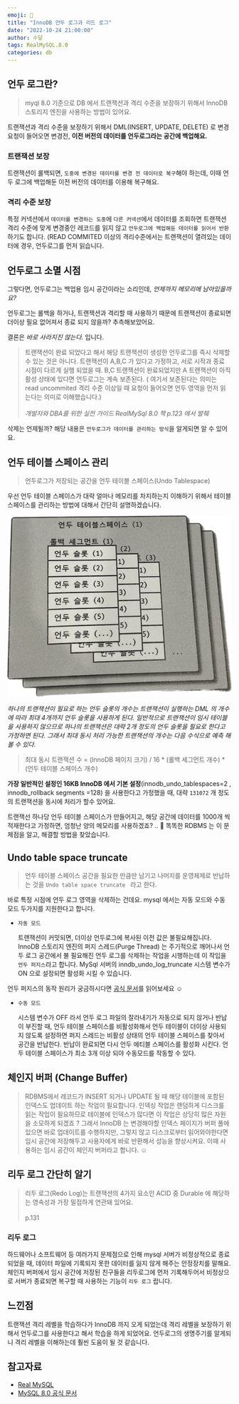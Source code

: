 ```yaml
---
emoji: 🙂
title: "InnoDB 언두 로그과 리드 로그"
date: "2022-10-24 21:00:00"
author: 수달
tags: RealMySQL.8.0
categories: db
---
```




## 언두 로그란?

> myql 8.0 기준으로 DB 에서 트랜잭션과 격리 수준을 보장하기 위해서 InnoDB 스토리지 엔진을 사용하는 방법이 있어요.


트랜잭션과 격리 수준을 보장하기 위해서 DML(INSERT, UPDATE, DELETE) 로 변경 요청이 들어오면 변경전, **이전 버전의 데이터를 언두로그라는 공간에 백업해요.**

### 트랜잭션 보장

트랜잭션이 롤백되면, `도중에 변경된 데이터를 변경 전 데이터로 복구`해야 하는데, 이때 언두 로그에 백업해둔 이전 버전의 데이터를 이용해 복구해요.

### 격리 수준 보장

특정 커넥션에서 `데이터를 변경하는 도중`에 `다른 커넥션`에서 데이터를 조회하면 트랜잭션 격리 수준에 맞게 변경중인 레코드를 읽지 않고 `언두로그에 백업해둔 데이터를 읽어서 반환` 하기도 합니다.  (READ COMMITED 이상의 격리수준에서는 트랜잭션이 열려있는 데이터에 경우, 언두로그를 먼저 읽습니다.

## 언두로그 소멸 시점

그렇다면, 언두로그는 백업용 임시 공간이라는 소리인데, *언제까지 메모리에 남아있을까요?* 

 언두로그는 롤백을 하거나, 트랜잭션과 격리할 때 사용하기 때문에 트랜잭션이 종료되면 더이상 필요 없어져서  종료 되지 않을까? 추측해보았어요.

결론은 *바로 사라지진 않는다.* 입니다. 



> 트랜잭션이 완료 되었다고 해서 해당 트랜잭션이 생성한 언두로그를 즉시 삭제할 수 있는 것은 아니다. 트랜잭션이 A,B,C 가 있다고 가정하고, 서로 시작과 종료 시점이 다르게 실행 되었을 때. B,C 트랜잭션이 완료되었지만 A 트랜잭션이 아직 활성 상태에 있다면 언두로그는 계속 보존된다. ( 여기서 보존된다는 의미는 read uncommited 격리 수준 이상일 때 요청이 들어오면 언두 영역을 먼저 읽는다는 의미로 이해했습니다.) <br><br>
*개발자와 DBA를 위한 실전 가이드 RealMySql 8.0 책 p.123 에서 발췌*


삭제는 언제될까? 해당 내용은 `언두로그가 데이터를 관리하는 방식`을 알게되면 알 수 있어요.

## 언두 테이블 스페이스 관리

> 언두로그가 저장되는 공간을 언두 테이블 스페이스(Undo Tablespace)


우선 언두 테이블 스페이스가 대략 얼마나 메모리를 차지하는지 이해하기 위해서 테이블 스페이스를 관리하는 방법에 대해서 간단히 설명하겠습니다.

![언두로그.png](undolog.png)

*하나의 트랜잭션이 필요로 하는 언두 슬롯의 개수는 트랜잭션이 실행하는 DML 의 개수에 따라 최대 4개까지 언두 슬롯을 사용하게 된다.  일반적으로 트랜잭션이 임시 테이블을 사용하지 않으므로 하나의 트랜잭션은 대략 2개 정도의 언두 슬롯을 필요로 한다고 가정하면 된다. 그래서 최대 동시 처리 가능한 트랜잭션의 개수는 다음 수식으로 예측 해볼 수 있다.*

> 최대 동시 트랜잭션 수 = (InnoDB 페이지 크기) / 16 * (롤백 세그먼트 개수) * (언두 테이블 스페이스 개수)


**가장 일반적인 설정인 16KB InnoDB 에서 기본 설정**(innodb_undo_tablespaces=2 , innodb_rollback segments =128) 을 사용한다고 가정했을 때, 대략 `131072` 개 정도의 트랜잭션을 동시에 처리가 할수 있어요. 

 트랜잭선 하나당 언두 테이블 스페이스가 만들어지고, 해당 공간에 데이터를 1000개 씩 적재한다고 가정하면,  엄청난 양의 메모리를 사용하겠죠? .. 🥲 똑똑한 RDBMS 는 이 문제점을 알고, 해결할 방법을 찾았습니다. 

## Undo table space truncate

> 언두 테이블 스페이스 공간을 필요한 만큼만 남기고 나머지를 운영체제로 반납하는 것을 `Undo table space truncate ` 라고 한다.


바로 특정 시점에 언두 로그 영역을 삭제하는 건데요. mysql 에서는 자동 모드와 수동 모드 두가지를 지원한다고 합니다. 

- `자동 모드`
    
    트랜잭션이 커밋되면, 더이상 언두로그에 복사된 이전 값은 불필요해집니다. InnoDB 스토리지 엔진의 퍼지 스레드(Purge Thread) 는 주기적으로 깨어나서 언두 로그 공간에서 불 필요해진 언두 로그를 삭제하는 작업을 시행하는데 이 작입을 `언두 퍼지스`라고 합니다. MySql 서버의 inndb_undo_log_truncate 시스템 변수가 ON 으로 설정되면 활성화 시킬 수 있습니다.
    

언두 퍼지스의 동작 원리가 궁금하시다면 [공식 문서](https://dev.mysql.com/doc/refman/8.0/en/innodb-purge-configuration.html)를 읽어보세요 ☺️

- `수동 모드`
    
    시스템 변수가 OFF 라서 언두 로그 파일의 잘라내기가 자동으로 되지 않거나 반납이 부진할 때, 언두 테이블 스페이스를 비활성화해서 언두 테이블이 더이상 사용되지 않도록 설정하면 퍼지 스레드는 비활성 상태의 언두 테이블 스페이스를 찾아서 공간을 반납한다. 반납이 완료되면 다시 언두 에티블 스페이스를 활성화 시킨다. 언두 테이블 스페이스가 최소 3개 이상 되야 수동모드를 작동할 수 있다. 
    

## 체인지 버퍼 (Change Buffer)

> RDBMS에서 레코드가 INSERT 되거나 UPDATE 될 때 해당 테이블에 포함된 인덱스도 업데이트 하는 작업이 필요합니다. 인덱싱 작업은 랜덤하게 디스크를 읽는 작업이 필요하므로 테이블에 인덱스가 많다면 이 작업은 상당히 많은 자원을 소모하게 되겠죠 ?  그래서 InnoDB 는 변경해야할 인덱스 페이지가 버퍼 풀에 있으면 바로 업데이트를 수행하지만, 그렇지 않고 디스크로부터 읽어와야한다면 임시 공간에 저장해두고 사용자에게 바로 반환해서 성능을 향상시켜요. 이때 사용하는 임시 공간이 체인지 버퍼라고 합니다. ☺️


## 리두 로그 간단히 알기

> 리두 로그(Redo Log)는 트랜잭션의 4가지 요소인 ACID 중 Durable 에 해당하는 영속성과 가장 밀접하게 연관돼 있어요. <br><br> p.131

### 리두 로그

하드웨어나 소프트웨어 등 여러가지 문제점으로 인해 mysql 서버가 비정상적으로 종료 되었을 때, 데이터 파일에 기록되지 못한 데이터를 잃지 않게 해주는 안정장치를 말해요. 체인지 버퍼에서 임시 공간에 저장된 친구들을 리두로그에 먼저 기록해두어서 비정상으로 서버가 종료되면 복구할 때 사용하는 기능이 `리두 로그` 랍니다. 

## 느낀점

트랜잭션 격리 레벨을 학습하다가 InnoDB 까지 오게 되었는데 격리 레벨을 보장하기 위해서 언두로그를 사용한다고 해서 학습을 하게 되었어요. 언두로그의 생명주기를 알게되니 격리 레벨을 이해하는데 훨씬 도움이 될 것 같습니다. 

## 참고자료

- [Real MySQL](http://www.yes24.com/Product/Goods/6960931)
- [MySQL 8.0 공식 문서](https://dev.mysql.com/doc/refman/8.0/en/innodb-purge-configuration.html)
